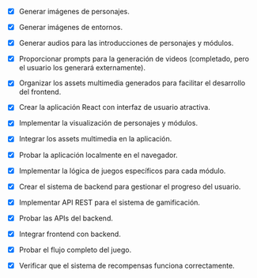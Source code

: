 - [x] Generar imágenes de personajes.
- [x] Generar imágenes de entornos.
- [x] Generar audios para las introducciones de personajes y módulos.
- [x] Proporcionar prompts para la generación de videos (completado, pero el usuario los generará externamente).
- [x] Organizar los assets multimedia generados para facilitar el desarrollo del frontend.
- [x] Crear la aplicación React con interfaz de usuario atractiva.
- [x] Implementar la visualización de personajes y módulos.
- [x] Integrar los assets multimedia en la aplicación.
- [x] Probar la aplicación localmente en el navegador.
- [x] Implementar la lógica de juegos específicos para cada módulo.
- [x] Crear el sistema de backend para gestionar el progreso del usuario.
- [x] Implementar API REST para el sistema de gamificación.
- [x] Probar las APIs del backend.
- [x] Integrar frontend con backend.
- [x] Probar el flujo completo del juego.
- [x] Verificar que el sistema de recompensas funciona correctamente.


